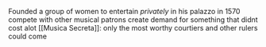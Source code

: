 Founded a group of women to entertain *privately* in his palazzo in 1570 
	compete with other musical patrons 
	create demand for something that didnt cost alot 
[[Musica Secreta]]: only the most worthy courtiers and other rulers could come
